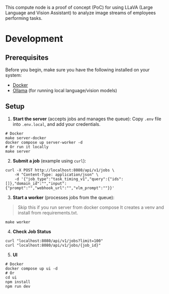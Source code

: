 This compute node is a proof of concept (PoC) for using LLaVA (Large Language and Vision Assistant) to analyze image streams of employees performing tasks.

# Development

## Prerequisites

Before you begin, make sure you have the following installed on your system:

- [Docker](https://docs.docker.com/get-docker/)
- [Ollama](https://ollama.com/download) (for running local language/vision models)

## Setup

1. **Start the server** (accepts jobs and manages the queue):
Copy `.env` file into `.env.local`, and add your credentials.
```
# Docker
make server-docker
docker compose up server-worker -d
# Or run it locally
make server
```

2. **Submit a job** (example using `curl`):
```
curl -X POST http://localhost:8080/api/v1/jobs \
    -H "Content-Type: application/json" \
    -d '{"job_type":"task_timing_v1","query":{"ids": []},"domain_id":"","input":{"prompt":"","webhook_url":"","vlm_prompt":""}}'
```

3. **Start a worker** (processes jobs from the queue):
> Skip this if you run server from docker compose
It creates a venv and install from requirements.txt.
```
make worker
```

4. **Check Job Status**
```
curl "localhost:8080/api/v1/jobs?limit=100"
curl "localhost:8080/api/v1/jobs/{job_id}"
```

5. **UI**
```
# Docker
docker compose up ui -d
# Or
cd ui
npm install
npm run dev
```
